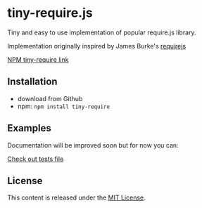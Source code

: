 tiny-require.js
=========

Tiny and easy to use implementation of popular require.js library.

Implementation originally inspired by James Burke's [requirejs](https://github.com/jrburke/requirejs)

[NPM tiny-require link](https://npmjs.org/package/tiny-require)

## Installation
* download from Github
* npm: `npm install tiny-require`

## Examples

Documentation will be improved soon but for now you can:

[Check out tests file](https://github.com/Sahadar/tiny-require.js/blob/master/test/test.js)

## License

This content is released under the [MIT License](http://opensource.org/licenses/MIT).